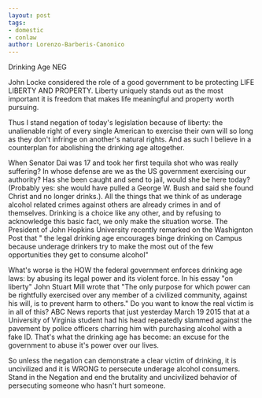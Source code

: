 ```yaml
---
layout: post
tags: 
- domestic 
- conlaw
author: Lorenzo-Barberis-Canonico
---
```

Drinking Age NEG

John Locke considered the role of a good government to be protecting LIFE LIBERTY AND PROPERTY. Liberty uniquely stands out as the most important it is freedom that makes life meaningful and property worth pursuing.

Thus I stand negation of today's legislation because of liberty: the unalienable right of every single American to exercise their own will so long as they don't infringe on another's natural rights. And as such I believe in a counterplan for abolishing the drinking age altogether.

When Senator Dai was 17 and took her first tequila shot who was really suffering? In whose defense are we as the US government exercising our authority? Has she been caught and send to jail, would she be here today? (Probably yes: she would have pulled a George W. Bush and said she found Christ and no longer drinks.). All the things that we think of as underage alcohol related crimes against others are already crimes in and of themselves. Drinking is a choice like any other, and by refusing to acknowledge this basic fact, we only make the situation worse. The President of John Hopkins University recently remarked on the Washignton Post that " the legal drinking age encourages binge drinking on Campus because underage drinkers try to make the most out of the few opportunities they get to consume alcohol"

What's worse is the HOW the federal government enforces drinking age laws: by abusing its legal power and its violent force. In his essay "on liberty" John Stuart Mill wrote that "The only purpose for which power can be rightfully exercised over any member of a civilized community, against his will, is to prevent harm to others." Do you want to know the real victim is in all of this? ABC News reports that just yesterday March 19 2015 that at a University of Virginia student had his head repeatedly slammed against the pavement by police officers charring him with purchasing alcohol with a fake ID. That's what the drinking age has become: an excuse for the government to abuse it's power over our lives.

So unless the negation can demonstrate a clear victim of drinking, it is uncivilized and it is WRONG to persecute underage alcohol consumers. Stand in the Negation and end the brutality and uncivilized behavior of persecuting someone who hasn't hurt someone.
